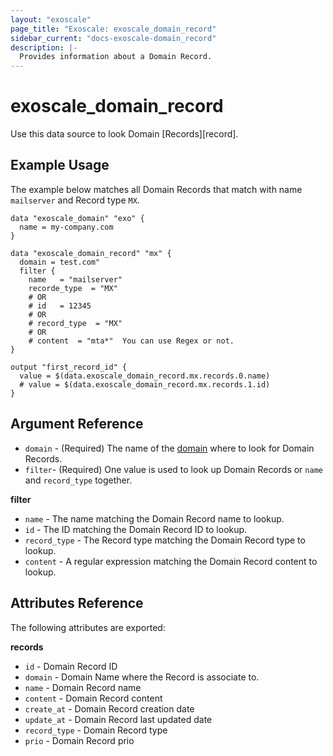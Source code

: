 ```yaml
---
layout: "exoscale"
page_title: "Exoscale: exoscale_domain_record"
sidebar_current: "docs-exoscale-domain_record"
description: |-
  Provides information about a Domain Record.
---
```


# exoscale\_domain\_record

Use this data source to look Domain [Records][record].

[templates]: https://community.exoscale.com/documentation/dns/api/

## Example Usage

The example below matches all Domain Records that match with name `mailserver` and Record type `MX`.

```hcl
data "exoscale_domain" "exo" {
  name = my-company.com
}

data "exoscale_domain_record" "mx" {
  domain = test.com"
  filter {
    name   = "mailserver"
    recorde_type  = "MX"
    # OR 
    # id   = 12345
    # OR 
    # record_type  = "MX"
    # OR 
    # content  = "mta*"  You can use Regex or not.
}

output "first_record_id" {
  value = $(data.exoscale_domain_record.mx.records.0.name)
  # value = $(data.exoscale_domain_record.mx.records.1.id)
}
```

## Argument Reference

* `domain` - (Required) The name of the [domain][domain] where to look for Domain Records.
* `filter`- (Required) One value is used to look up Domain Records or `name` and `record_type` together.

**filter**

* `name` - The name matching the Domain Record name to lookup.
* `id` - The ID matching the Domain Record ID to lookup.
* `record_type` - The Record type matching the Domain Record type to lookup.
* `content` - A regular expression matching the Domain Record content to lookup.


[domain]: https://www.exoscale.com/dns/

## Attributes Reference

The following attributes are exported:

**records**

* `id` - Domain Record ID
* `domain` - Domain Name where the Record is associate to.
* `name` - Domain Record name
* `content` - Domain Record content
* `create_at` - Domain Record creation date
* `update_at` - Domain Record last updated date 
* `record_type` - Domain Record type
* `prio` - Domain Record prio